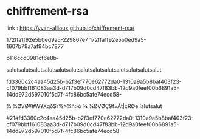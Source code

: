 # chiffrement-rsa

link : https://yvan-allioux.github.io/chiffrement-rsa/


172ffa1f92e5b0ed9a5-229867e7
172ffa1f92e5b0ed9a5-1607b79a7af94bc7877

b116ccd0981cf6e8b-


salutsalutsalutsalutsalutsalutsalutsalutsalutsalutsalutsalutsalut

fd3360c2c4aa45d25b-b2f3ef770e62772da0-1310a9a5b8baf403f23-cf079bbf161083aa3d-d717b09d0cd47f83bb-12d9a0feef00b6891a5-14dd972d597010f5d7f-4fc86bc5afe74ecd58-


¾
 ¾ØVØ¥#W¥Xqð$r%>¼ñ>ò
                    ¾
                     ¾ØVØÇ9f×Ãt|çRØe
                                     íalutsalut



#21#fd3360c2c4aa45d25b-b2f3ef770e62772da0-1310a9a5b8baf403f23-cf079bbf161083aa3d-d717b09d0cd47f83bb-12d9a0feef00b6891a5-14dd972d597010f5d7f-4fc86bc5afe74ecd58-                        
